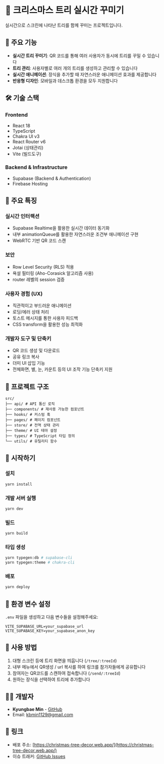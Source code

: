 # 🎄 크리스마스 트리 실시간 꾸미기

실시간으로 스크린에 나타난 트리를 함께 꾸미는 프로젝트입니다.

## 🌟 주요 기능

- **실시간 트리 꾸미기**: QR 코드를 통해 여러 사용자가 동시에 트리를 꾸밀 수 있습니다
- **트리 관리**: 사용자별로 여러 개의 트리를 생성하고 관리할 수 있습니다
- **실시간 애니메이션**: 장식을 추가할 때 자연스러운 애니메이션 효과를 제공합니다
- **반응형 디자인**: 모바일과 데스크톱 환경을 모두 지원합니다

## 🛠 기술 스택

### Frontend

- React 18
- TypeScript
- Chakra UI v3
- React Router v6
- Jotai (상태관리)
- Vite (빌드도구)

### Backend & Infrastructure

- Supabase (Backend & Authentication)
- Firebase Hosting

## 🎯 주요 특징

### 실시간 인터랙션

- Supabase Realtime을 활용한 실시간 데이터 동기화
- 내부 animationQueue를 활용한 자연스러운 조건부 애니메이션 구현
- WebRTC 기반 QR 코드 스캔

### 보안

- Row Level Security (RLS) 적용
- 욕설 필터링 (Aho-Corasick 알고리즘 사용)
- router 레벨의 session 검증

### 사용자 경험 (UX)

- 직관적이고 부드러운 애니메이션
- 로딩/에러 상태 처리
- 토스트 메시지를 통한 사용자 피드백
- CSS transform을 활용한 성능 최적화

### 개발자 도구 및 단축키

- QR 코드 생성 및 다운로드
- 공유 링크 복사
- 더미 UI 삽입 기능
- 전체화면, 별, 눈, 카운트 등의 UI 조작 기능 단축키 지원

## 📁 프로젝트 구조

```
src/
├── api/ # API 통신 로직
├── components/ # 재사용 가능한 컴포넌트
├── hooks/ # 커스텀 훅
├── pages/ # 페이지 컴포넌트
├── store/ # 전역 상태 관리
├── theme/ # UI 테마 설정
├── types/ # TypeScript 타입 정의
└── utils/ # 유틸리티 함수
```

## 🚀 시작하기

### 설치

```bash
yarn install
```

### 개발 서버 실행

```bash
yarn dev
```

### 빌드

```bash
yarn build
```

### 타입 생성

```bash
yarn typegen:db # supabase-cli
yarn typegen:theme # chakra-cli
```

### 배포

```bash
yarn deploy
```

## 🔑 환경 변수 설정

`.env` 파일을 생성하고 다음 변수들을 설정해주세요:

```env
VITE_SUPABASE_URL=your_supabase_url
VITE_SUPABASE_KEY=your_supabase_anon_key
```

## 📱 사용 방법

1. 대형 스크린 등에 트리 화면을 띄웁니다 (`/tree/:treeId`)
2. 내부 메뉴에서 QR생성 / url 복사를 하여 링크를 참가자들에게 공유합니다
3. 참여자는 QR코드를 스캔하여 접속합니다 (`/send/:treeId`)
4. 원하는 장식을 선택하여 트리에 추가합니다

## 👨‍💻 개발자

- **Kyungbae Min** - [GitHub](https://github.com/minr2kb)
- Email: kbmin1129@gmail.com

## 🔗 링크

- 배포 주소: [https://christmas-tree-decor.web.app/](https://christmas-tree-decor.web.app/)
- 이슈 트래커: [GitHub Issues](https://github.com/minr2kb/christmas-tree-decor/issues)
